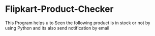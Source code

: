 # Flipkart-Product-Checker
This Program helps u to Seen the following product is in stock or not by using Python and its also send notification by email

